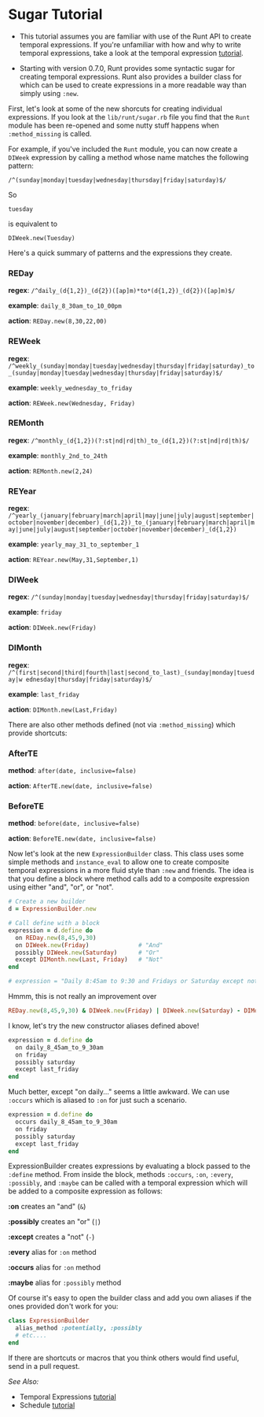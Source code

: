 # Sugar Tutorial

* This tutorial assumes you are familiar with use of the Runt API to create temporal expressions. If you're unfamiliar with how and why to write temporal expressions, take a look at the temporal expression [tutorial](tutorial_te.md).

* Starting with version 0.7.0, Runt provides some syntactic sugar for creating temporal expressions. Runt also provides a builder class for which can be used to create expressions in a more readable way than simply using `:new`.

First, let's look at some of the new shorcuts for creating individual expressions. If you look at the `lib/runt/sugar.rb` file you find that the `Runt` module has been re-opened and some nutty stuff happens when `:method_missing` is called.

For example, if you've included the `Runt` module, you can now create a `DIWeek` expression by calling a method whose name matches the following pattern:

```
/^(sunday|monday|tuesday|wednesday|thursday|friday|saturday)$/
```

So

    tuesday

is equivalent to

    DIWeek.new(Tuesday)

Here's a quick summary of patterns and the expressions they create.

### REDay

**regex**:   `/^daily_(d{1,2})_(d{2})([ap]m)*to*(d{1,2})_(d{2})([ap]m)$/`

**example**: `daily_8_30am_to_10_00pm`

**action**:  `REDay.new(8,30,22,00)`


### REWeek

**regex**:   `/^weekly_(sunday|monday|tuesday|wednesday|thursday|friday|saturday)_to_(sunday|monday|tuesday|wednesday|thursday|friday|saturday)$/`

**example**: `weekly_wednesday_to_friday`

**action**:  `REWeek.new(Wednesday, Friday)`


### REMonth

**regex**:   `/^monthly_(d{1,2})(?:st|nd|rd|th)_to_(d{1,2})(?:st|nd|rd|th)$/`

**example**: `monthly_2nd_to_24th`

**action**:  `REMonth.new(2,24)`


### REYear

**regex**:   `/^yearly_(january|february|march|april|may|june|july|august|september|october|november|december)_(d{1,2})_to_(january|february|march|april|may|june|july|august|september|october|november|december)_(d{1,2})`

**example**: `yearly_may_31_to_september_1`

**action**:  `REYear.new(May,31,September,1)`


### DIWeek

**regex**:   `/^(sunday|monday|tuesday|wednesday|thursday|friday|saturday)$/`

**example**: `friday`

**action**:  `DIWeek.new(Friday)`


### DIMonth

**regex**:   `/^(first|second|third|fourth|last|second_to_last)_(sunday|monday|tuesday|w ednesday|thursday|friday|saturday)$/`

**example**: `last_friday`

**action**:  `DIMonth.new(Last,Friday)`


There are also other methods defined (not via `:method_missing`) which provide shortcuts:

### AfterTE

**method**:  `after(date, inclusive=false)`

**action**:  `AfterTE.new(date, inclusive=false)`


### BeforeTE

**method**:  `before(date, inclusive=false)`

**action**:  `BeforeTE.new(date, inclusive=false)`


Now let's look at the new `ExpressionBuilder` class. This class uses some simple methods and `instance_eval` to allow one to create composite temporal expressions in a more fluid style than `:new` and friends. The idea is that you define a block where method calls add to a composite expression using either "and", "or", or "not".

```ruby
# Create a new builder
d = ExpressionBuilder.new

# Call define with a block
expression = d.define do
  on REDay.new(8,45,9,30)
  on DIWeek.new(Friday)              # "And"
  possibly DIWeek.new(Saturday)      # "Or"
  except DIMonth.new(Last, Friday)   # "Not"
end

# expression = "Daily 8:45am to 9:30 and Fridays or Saturday except not the last Friday of the month"
```

Hmmm, this is not really an improvement over

```ruby
REDay.new(8,45,9,30) & DIWeek.new(Friday) | DIWeek.new(Saturday) - DIMonth.new(Last, Friday)
```

I know, let's try the new constructor aliases defined above!

```ruby
expression = d.define do
  on daily_8_45am_to_9_30am
  on friday
  possibly saturday
  except last_friday
end
```

Much better, except "on daily..." seems  a little awkward. We can use `:occurs` which is aliased to `:on` for just such a scenario.

```ruby
expression = d.define do
  occurs daily_8_45am_to_9_30am
  on friday
  possibly saturday
  except last_friday
end
```

ExpressionBuilder creates expressions by evaluating a block passed to the `:define` method. From inside the block, methods `:occurs`, `:on`, `:every`, `:possibly`, and `:maybe` can be called with a temporal expression which will be added to a composite expression as follows:

**:on**        creates an "and" (`&`)

**:possibly**  creates an "or" (`|`)

**:except**    creates a "not" (`-`)

**:every**     alias for `:on` method

**:occurs**    alias for `:on` method

**:maybe**     alias for `:possibly` method


Of course it's easy to open the builder class and add you own aliases if the ones provided don't work for you:

```ruby
class ExpressionBuilder
  alias_method :potentially, :possibly
  # etc....
end
```

If there are shortcuts or macros that you think others would find useful, send in a pull request.


*See Also:*

* Temporal Expressions [tutorial](tutorial_te.md)
* Schedule [tutorial](tutorial_schedule.md)
